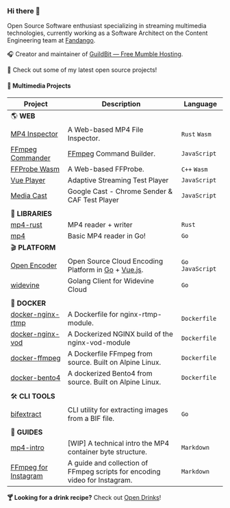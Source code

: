 ### Hi there 👋

Open Source Software enthusiast specializing in streaming multimedia technologies, currently working as a Software Architect on the Content Engineering team at [Fandango](https://www.fandango.com/).

🎧 Creator and maintainer of [GuildBit &mdash; Free Mumble Hosting](https://guildbit.com).

🚀 Check out some of my latest open source projects!

#### 🎥 Multimedia Projects
| Project | Description | Language |
| - | - | - |
| 🌎 **WEB** |  |
| [MP4 Inspector](https://github.com/alfg/mp4-inspector) | A Web-based MP4 File Inspector. | `Rust` `Wasm` |
| [FFmpeg Commander](https://github.com/alfg/ffmpeg-commander) | [FFmpeg](https://ffmpeg.org/) Command Builder. | `JavaScript` |
| [FFProbe Wasm](https://github.com/alfg/ffprobe-wasm) | A Web-based FFProbe. | `C++` `Wasm` |
| [Vue Player](https://github.com/alfg/vue-player) | Adaptive Streaming Test Player | `JavaScript` |
| [Media Cast](https://github.com/alfg/mediacast) | Google Cast - Chrome Sender & CAF Test Player | `JavaScript` |
| | |
| 📗 **LIBRARIES** |  |
| [mp4-rust](https://github.com/alfg/mp4-rust) | MP4 reader + writer | `Rust` |
| [mp4](https://github.com/alfg/mp4) | Basic MP4 reader in Go! | `Go` |
| 🎬 **PLATFORM** | |
| [Open Encoder](https://github.com/alfg/openencoder) | Open Source Cloud Encoding Platform in [Go](https://golang.org/) + [Vue.js](https://vuejs.org/). | `Go` `JavaScript` |
| [widevine](https://github.com/alfg/widevine) | Golang Client for Widevine Cloud | `Go`
| | |
| 🐳 **DOCKER** |  |
| [docker-nginx-rtmp](https://github.com/alfg/docker-nginx-rtmp) |  A Dockerfile for nginx-rtmp-module. | `Dockerfile` |
| [docker-nginx-vod](https://github.com/alfg/docker-nginx-vod) | A Dockerized NGINX build of the nginx-vod-module | `Dockerfile` |
| [docker-ffmpeg](https://github.com/alfg/docker-ffmpeg) | A Dockerfile FFmpeg from source. Built on Alpine Linux. | `Dockerfile` |
| [docker-bento4](https://github.com/alfg/docker-bento4) | A dockerized Bento4 from source. Built on Alpine Linux. | `Dockerfile` |
| | |
| 🛠 **CLI TOOLS** |  |
| [bifextract](https://github.com/alfg/bifextract) | CLI utility for extracting images from a BIF file. | `Go` |
| | |
| 📜 **GUIDES** |  |
| [mp4-intro](https://github.com/alfg/mp4intro) |  [WIP] A technical intro the MP4 container byte structure. | `Markdown` |
| [FFmpeg for Instagram](https://gist.github.com/alfg/1fb80cd89c70602c0291e5743c5df9cd) |  A guide and collection of FFmpeg scripts for encoding video for Instagram. | `Markdown` |

**🍸 Looking for a drink recipe?** Check out [Open Drinks](https://opendrinks.io/)!

